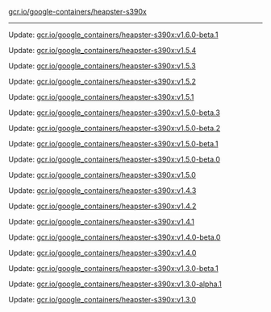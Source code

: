 [gcr.io/google-containers/heapster-s390x](https://hub.docker.com/r/cruse/heapster-s390x/tags/) 

----
Update: [gcr.io/google_containers/heapster-s390x:v1.6.0-beta.1](https://hub.docker.com/r/cruse/heapster-s390x/tags/)

Update: [gcr.io/google_containers/heapster-s390x:v1.5.4](https://hub.docker.com/r/cruse/heapster-s390x/tags/)

Update: [gcr.io/google_containers/heapster-s390x:v1.5.3](https://hub.docker.com/r/cruse/heapster-s390x/tags/)

Update: [gcr.io/google_containers/heapster-s390x:v1.5.2](https://hub.docker.com/r/cruse/heapster-s390x/tags/)

Update: [gcr.io/google_containers/heapster-s390x:v1.5.1](https://hub.docker.com/r/cruse/heapster-s390x/tags/)

Update: [gcr.io/google_containers/heapster-s390x:v1.5.0-beta.3](https://hub.docker.com/r/cruse/heapster-s390x/tags/)

Update: [gcr.io/google_containers/heapster-s390x:v1.5.0-beta.2](https://hub.docker.com/r/cruse/heapster-s390x/tags/)

Update: [gcr.io/google_containers/heapster-s390x:v1.5.0-beta.1](https://hub.docker.com/r/cruse/heapster-s390x/tags/)

Update: [gcr.io/google_containers/heapster-s390x:v1.5.0-beta.0](https://hub.docker.com/r/cruse/heapster-s390x/tags/)

Update: [gcr.io/google_containers/heapster-s390x:v1.5.0](https://hub.docker.com/r/cruse/heapster-s390x/tags/)

Update: [gcr.io/google_containers/heapster-s390x:v1.4.3](https://hub.docker.com/r/cruse/heapster-s390x/tags/)

Update: [gcr.io/google_containers/heapster-s390x:v1.4.2](https://hub.docker.com/r/cruse/heapster-s390x/tags/)

Update: [gcr.io/google_containers/heapster-s390x:v1.4.1](https://hub.docker.com/r/cruse/heapster-s390x/tags/)

Update: [gcr.io/google_containers/heapster-s390x:v1.4.0-beta.0](https://hub.docker.com/r/cruse/heapster-s390x/tags/)

Update: [gcr.io/google_containers/heapster-s390x:v1.4.0](https://hub.docker.com/r/cruse/heapster-s390x/tags/)

Update: [gcr.io/google_containers/heapster-s390x:v1.3.0-beta.1](https://hub.docker.com/r/cruse/heapster-s390x/tags/)

Update: [gcr.io/google_containers/heapster-s390x:v1.3.0-alpha.1](https://hub.docker.com/r/cruse/heapster-s390x/tags/)

Update: [gcr.io/google_containers/heapster-s390x:v1.3.0](https://hub.docker.com/r/cruse/heapster-s390x/tags/)

